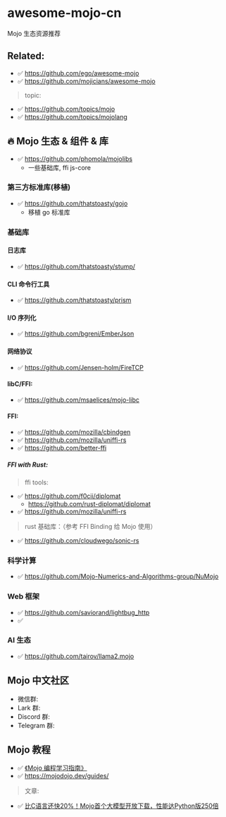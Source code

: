 # awesome-mojo-cn

Mojo 生态资源推荐

## Related:

- ✅ https://github.com/ego/awesome-mojo
- ✅ https://github.com/mojicians/awesome-mojo

> topic:

- ✅ https://github.com/topics/mojo
- ✅ https://github.com/topics/mojolang


## 🔥 Mojo 生态 & 组件 & 库


- ✅ https://github.com/phomola/mojolibs
    - 一些基础库, ffi js-core

### 第三方标准库(移植)

- ✅ https://github.com/thatstoasty/gojo
    - 移植 go 标准库

### 基础库

#### 日志库

- ✅ https://github.com/thatstoasty/stump/

#### CLI 命令行工具

- ✅ https://github.com/thatstoasty/prism

#### I/O 序列化

- ✅ https://github.com/bgreni/EmberJson

#### 网络协议

- ✅ https://github.com/Jensen-holm/FireTCP

#### libC/FFI:

- ✅ https://github.com/msaelices/mojo-libc

#### FFI:

- ✅ https://github.com/mozilla/cbindgen
- ✅ https://github.com/mozilla/uniffi-rs
- ✅ https://github.com/better-ffi

##### FFI with Rust:

> ffi tools:

- ✅ https://github.com/f0cii/diplomat
    - https://github.com/rust-diplomat/diplomat
- ✅ https://github.com/mozilla/uniffi-rs

> rust 基础库：（参考 FFI Binding 给 Mojo 使用）

- ✅ https://github.com/cloudwego/sonic-rs


### 科学计算

- ✅ https://github.com/Mojo-Numerics-and-Algorithms-group/NuMojo


### Web 框架

- ✅ https://github.com/saviorand/lightbug_http
- ✅ 

### AI 生态

- ✅ https://github.com/tairov/llama2.mojo

## Mojo 中文社区

- 微信群:
- Lark 群:
- Discord 群:
- Telegram 群:


## Mojo 教程

- ✅ [《Mojo 编程学习指南》](https://trybetter.larksuite.com/wiki/APobw4BNxiU8JgkwtUpucFD0stc)
- ✅ https://mojodojo.dev/guides/


> 文章:

- ✅ [比C语言还快20%！Mojo首个大模型开放下载，性能达Python版250倍](https://mp.weixin.qq.com/s/_tfMPdaIo6LPDcTXqpy4xw)

